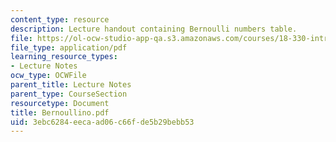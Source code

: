 ```yaml
---
content_type: resource
description: Lecture handout containing Bernoulli numbers table.
file: https://ol-ocw-studio-app-qa.s3.amazonaws.com/courses/18-330-introduction-to-numerical-analysis-spring-2004/3ebc6284eecaad06c66fde5b29bebb53_Bernoullino.pdf
file_type: application/pdf
learning_resource_types:
- Lecture Notes
ocw_type: OCWFile
parent_title: Lecture Notes
parent_type: CourseSection
resourcetype: Document
title: Bernoullino.pdf
uid: 3ebc6284-eeca-ad06-c66f-de5b29bebb53
---
```

